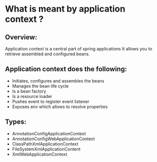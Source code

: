 # What is meant by application context  ?

## Overview:
Application context is a central part of spring applications
It allows you to retrieve assembled and configured beans.

## Application context does the following:
- Initiates, configures and assembles the beans
- Manages the bean life cycle
- Is a bean factory
- Is a resource loader
- Pushes event to register event listener
- Exposes env which allows to resolve properties

## Types:
- AnnotationConfigApplicationContext
- AnnotationConfigWebApplicationContext
- ClassPathXmlApplicationContext
- FileSystemXmlApplicationContent
- XmlWebApplicationContext
